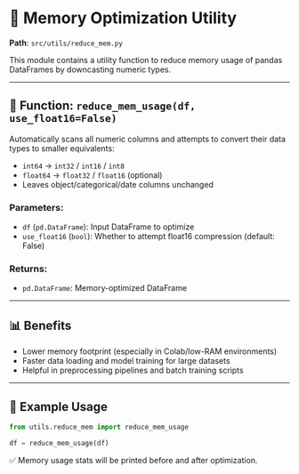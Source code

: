 # 🧮 Memory Optimization Utility

**Path**: `src/utils/reduce_mem.py`

This module contains a utility function to reduce memory usage of pandas DataFrames by downcasting numeric types.

---

## 🔧 Function: `reduce_mem_usage(df, use_float16=False)`

Automatically scans all numeric columns and attempts to convert their data types to smaller equivalents:

- `int64` → `int32` / `int16` / `int8`
- `float64` → `float32` / `float16` (optional)
- Leaves object/categorical/date columns unchanged

### Parameters:
- `df` (`pd.DataFrame`): Input DataFrame to optimize
- `use_float16` (`bool`): Whether to attempt float16 compression (default: False)

### Returns:
- `pd.DataFrame`: Memory-optimized DataFrame

---

## 📊 Benefits

- Lower memory footprint (especially in Colab/low-RAM environments)
- Faster data loading and model training for large datasets
- Helpful in preprocessing pipelines and batch training scripts

---

## 🧪 Example Usage

```python
from utils.reduce_mem import reduce_mem_usage

df = reduce_mem_usage(df)
```

✅ Memory usage stats will be printed before and after optimization.